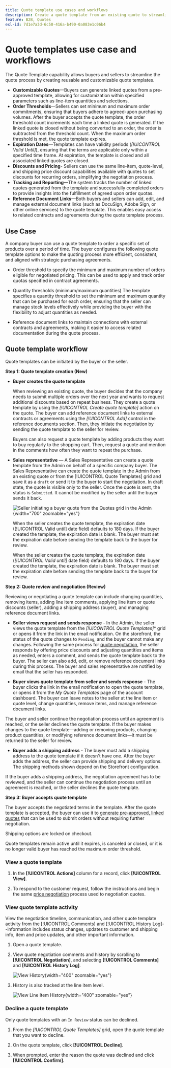 ```yaml
---
title: Quote template use cases and workflows
description: Create a quote template from an existing quote to streamline quote negotiation for recurring orders.
feature: B2B, Quotes
exl-id: 7d1e7a3d-6c50-416a-b490-0a083e1c06b4
---
```

# Quote templates use case and workflows

The Quote Template capability allows buyers and sellers to streamline the quote process by creating reusable and customizable quote templates.

- **Customizable Quotes**—Buyers can generate linked quotes from a pre-approved template, allowing for customization within specified parameters such as line-item quantities and selections.
- **Order Thresholds**—Sellers can set minimum and maximum order commitments, ensuring that buyers adhere to agreed-upon purchasing volumes. After the buyer accepts the quote template, the order threshold count increments each time a linked quote is generated. If the linked quote is closed without being converted to an order, the order is subtracted from the threshold count. When the maximum order threshold is met, the quote template expires.
- **Expiration Dates**—Templates can have validity periods (*[!UICONTROL Valid Until]*), ensuring that the terms are applicable only within a specified time frame. At expiration, the template is closed and all associated linked quotes are closed.
- **Discounts and Pricing**- Sellers can use the same line-item, quote-level, and shipping price discount capabilities available with quotes to set discounts for recurring orders, simplifying the negotiation process.
- **Tracking and Reporting**—The system tracks the number of linked quotes generated from the template and successfully completed orders to provide insights into the fulfillment of agreed upon order quotas.
- **Reference Document Links**—Both buyers and sellers can add, edit, and manage external document links (such as DocuSign, Adobe Sign, or other online services) to the quote template. This enables easy access to related contracts and agreements during the quote template process.

## Use Case

A company buyer can use a quote template to order a specific set of products over a period of time. The buyer configures the following quote template options to make the quoting process more efficient, consistent, and aligned with strategic purchasing agreements.

- Order threshold to specify the minimum and maximum number of orders eligible for negotiated pricing. This can be used to apply and track order quotas specified in contract agreements.

- Quantity thresholds (minimum/maximum quantities) The template specifies a quantity threshold to set the minimum and maximum quantity that can be purchased for each order, ensuring that the seller can manage stock levels effectively while providing the buyer with the flexibility to adjust quantities as needed.

- Reference document links to maintain connections with external contracts and agreements, making it easier to access related documentation during the quote process.

## Quote template workflow

Quote templates can be initiated by the buyer or the seller.

**Step 1: Quote template creation (New)**

- **Buyer creates the quote template**

   When reviewing an existing quote, the buyer decides that the company needs to submit multiple orders over the next year and wants to request additional discounts based on repeat business. They create a quote template by using the *[!UICONTROL Create quote template]* action on the quote. The buyer can add reference document links to external contracts or agreements using the *[!UICONTROL Add]* control in the reference documents section. Then, they initiate the negotiation by sending the quote template to the seller for review.

   Buyers can also request a quote template by adding products they want to buy regularly to the shopping cart. Then, request a quote and mention in the comments how often they want to repeat the purchase.

- **Sales representative** — A Sales Representative can create a quote template from the Admin on behalf of a specific company buyer. The Sales Representative can create the quote template in the Admin from an existing quote or from the [!UICONTROL Quote Templates] grid and save it as a `draft` or send it to the buyer to start the negotiation. In draft state, the quote is visible only to the seller. Once the quote is sent, the status is `Submitted`. It cannot be modified by the seller until the buyer sends it back.

  ![Seller initiating a buyer quote from the Quotes grid in the Admin](./assets/quote-template-create-from-grid.png){width="700" zoomable="yes"}
  
  When the seller creates the quote template, the expiration date ([!UICONTROL Valid until] date field) defaults to 180 days. If the buyer created the template, the expiration date is blank.  The buyer must set the expiration date before sending the template back to the buyer for review.

  When the seller creates the quote template, the expiration date (*[!UICONTROL Valid until]* date field) defaults to 180 days. If the buyer created the template, the expiration date is blank.  The buyer must set the expiration date before sending the template back to the buyer for review.

**Step 2: Quote review and negotiation (Review)**

Reviewing or negotiating a quote template can include changing quantities, removing items, adding line item comments, applying line item or quote discounts (seller), adding a shipping address (buyer), and managing reference document links.

- **Seller views request and sends response** - In the Admin, the seller views the quote template from the *[!UICONTROL Quote Templates]** grid or opens it from the link in the email notification. On the storefront, the status of the quote changes to `Pending`, and the buyer cannot make any changes. Following the same process for [quote negotiation](quote-price-negotiation.md), the seller responds by offering price discounts and adjusting quantities and items as needed, enters a comment, and sends the quote template back to the buyer. The seller can also add, edit, or remove reference document links during this process. The buyer and sales representative are notified by email that the seller has responded.

- **Buyer views quote template from seller and sends response** - The buyer clicks the link in the email notification to open the quote template, or opens it from the _My Quote Templates_ page of the account dashboard. The buyer can leave notes to the seller at the line item or quote level, change quantities, remove items, and manage reference document links.

The buyer and seller continue the negotiation process until an agreement is reached, or the seller declines the quote template. If the buyer makes changes to the quote template—adding or removing products, changing product quantities, or modifying reference document links—it must be returned to the seller for review.

- **Buyer adds a shipping address** - The buyer must add a shipping address to the quote template if it doesn't have one. After the buyer adds the address, the seller can provide shipping and delivery options. The shipping methods shown depend on the Storefront configuration.

If the buyer adds a shipping address, the negotiation agreement has to be reviewed, and the seller can continue the negotiation process until an agreement is reached, or the seller declines the quote template.

**Step 3: Buyer accepts quote template**

The buyer accepts the negotiated terms in the template. After the quote template is accepted, the buyer can use it to [generate pre-approved, linked quotes](account-dashboard-my-quote-templates.md#generate-a-linked-quote) that can be used to submit orders without requiring further negotiation.

Shipping options are locked on checkout.

Quote templates remain active until it expires, is canceled or closed, or it is no longer valid buyer has reached the maximum order threshold.

### View a quote template

1. In the **[!UICONTROL Actions]** column for a record, click **[!UICONTROL View]**.

1. To respond to the customer request, follow the instructions and begin the same [price negotiation](quote-price-negotiation.md) process used to negotiation quotes.

### View quote template activity

View the negotiation timeline, communication, and other quote template activity from the [!UICONTROL Comments] and [!UICONTROL History Log]--information includes status changes, updates to customer and shipping info, item and price updates, and other important information.

1. Open a quote template.

1. View quote negotiation comments and history by scrolling to **[!UICONTROL Negotiation]**, and selecting **[!UICONTROL Comments]** and **[!UICONTROL History Log]**.

   ![View History](./assets/quote-view-history.png){width="400" zoomable="yes"}

1. History is also tracked at the line item level.

   ![View Line Item History](./assets/quote-view-line-item-history.png){width="400" zoomable="yes"}

### Decline a quote template

Only quote templates with an `In Review` status can be declined.

1. From the *[!UICONTROL Quote Templates]* grid, open the quote template that you want to decline.

1. On the quote template, click **[!UICONTROL Decline]**.

1. When prompted, enter the reason the quote was declined and click **[!UICONTROL Confirm]**.
